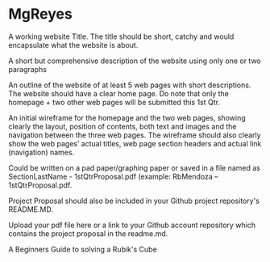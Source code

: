 # MgReyes

A working website Title. The title should be short, catchy and would encapsulate what the website is about.

A short but comprehensive description of the website using only one or two paragraphs

An outline of the website of at least 5 web pages with short descriptions.  The website should have a clear home page. Do note that only the homepage + two other web pages will be submitted this 1st Qtr.

An initial wireframe for the homepage and the two web pages, showing clearly the layout, position of contents, both text and images and the navigation between the three web pages.  The wireframe should also clearly show the web pages’ actual titles, web page section headers and actual link (navigation) names.

Could be written on a pad paper/graphing paper or saved in a file named as SectionLastName - 1stQtrProposal.pdf (example: RbMendoza – 1stQtrProposal.pdf.

Project Proposal should also be included in your Github project repository's README.MD.  

Upload your pdf file here or a link to your Github account repository which contains the project proposal in the readme.md.

A Beginners Guide to solving a Rubik's Cube 
